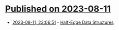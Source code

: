 # [Published on 2023-08-11](index.md)

* [2023-08-11, 23:06:51](https://lobste.rs/s/xplxbi/half_edge_data_structures) - [Half-Edge Data Structures](https://jerryyin.info/geometry-processing-algorithms/half-edge/)
